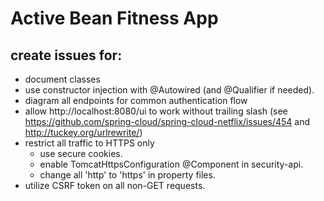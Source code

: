 # Active Bean Fitness App

## create issues for:
* document classes
* use constructor injection with @Autowired (and @Qualifier if needed).
* diagram all endpoints for common authentication flow
* allow http://localhost:8080/ui to work without trailing slash (see https://github.com/spring-cloud/spring-cloud-netflix/issues/454 and http://tuckey.org/urlrewrite/)
* restrict all traffic to HTTPS only
    * use secure cookies.
    * enable TomcatHttpsConfiguration @Component in security-api.
    * change all 'http' to 'https' in property files.
* utilize CSRF token on all non-GET requests.

